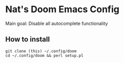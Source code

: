 
# Nat's Doom Emacs Config

Main goal: Disable all autocomplete functionality



## How to install

```
git clone (this) ~/.config/doom
cd ~/.config/doom && perl setup.pl
```
